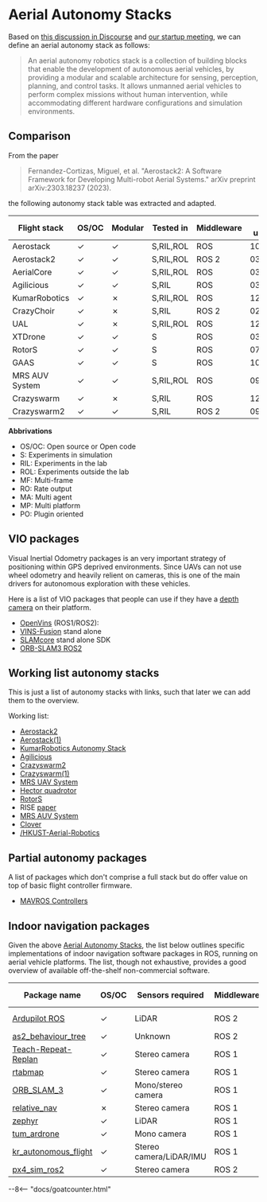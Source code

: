 # Aerial Autonomy Stacks

Based on [this discussion in Discourse]( https://discourse.ros.org/t/more-aerial-autonomy-stacks/30992/) and [our startup meeting](https://discourse.ros.org/t/start-up-meeting-aerial-robotics-wg/30869), we can define an aerial autonomy stack as follows:

> An aerial autonomy robotics stack is a collection of building blocks that enable the development of autonomous aerial vehicles, by providing a modular and scalable architecture for sensing, perception, planning, and control tasks. It allows unmanned aerial vehicles to perform complex missions without human intervention, while accommodating different hardware configurations and simulation environments.

## Comparison

From the paper

> Fernandez-Cortizas, Miguel, et al. "Aerostack2: A Software Framework for Developing Multi-robot Aerial Systems." arXiv preprint arXiv:2303.18237 (2023).

the following autonomy stack table was extracted and adapted.

| Flight stack   | OS/OC | Modular | Tested in | Middleware | last  update | MF  | RO  | MA  | MP  | PO  |
| -------------- | ----- | ------- | --------- | ---------- | ------------ | --- | --- | --- | --- | --- |
| Aerostack      | ✓    | ✓      | S,RIL,ROL   | ROS        | 10/2021      | ✗  | ✓  | ✓  | ✓  | ✗  |
| Aerostack2     | ✓    | ✓      | S,RIL,ROL   | ROS 2      | 03/2023      | ✓  | ✓  | ✓  | ✓  | ✓  |
| AerialCore     | ✓    | ✓      | S,RIL,ROL   | ROS        | 03/2023      | ✓  | ✓  | ✓  | ✗  | ✓  |
| Agilicious     | ✓    | ✓      | S,RIL      | ROS        | 03/2023      | ✗  | ✓  | ✗  | ✗  | ✗  |
| KumarRobotics  | ✓    | ✗      | S,RIL,ROL   | ROS        | 12/2022      | ✗  | ✓  | ✗  | ✓  | ✗  |
| CrazyChoir     | ✓    | ✗      | S,RIL      | ROS 2      | 02/2023      | ✗  | ✓  | ✓  | ✗  | ✗  |
| UAL            | ✓    | ✗      | S,RIL,ROL   | ROS        | 12/2022      | ✓  | ✗  | ✗  | ✓  | ✗  |
| XTDrone        | ✓    | ✓      | S         | ROS        | 03/2023      | ✗  | ✓  | ✗  | ✗  | ✗  |
| RotorS         | ✓    | ✓      | S         | ROS        | 07/2021      | ✗  | ✓  | ✗  | ✗  | ✗  |
| GAAS           | ✓    | ✓      | S         | ROS        | 10/2021      | ✗  | ✗  | ✗  | ✗  | ✗  |
| MRS AUV System | ✓    | ✓      | S,RIL,ROL   | ROS        | 09/2023      | ✓  | ✓  | ✓  | ✓  | ✗  |
| Crazyswarm     | ✓    | ✗      | S,RIL      | ROS        | 12/2022      | ✗  | ✓  | ✓  | ✗  | ✗  |
| Crazyswarm2     | ✓    | ✓      | S,RIL      | ROS 2       | 09/2023      | ✗  | ✓  | ✓  | ✗  | ✓  |


**Abbrivations**
* OS/OC: Open source or Open code
* S: Experiments in simulation
* RIL: Experiments in the lab
* ROL: Experiments outside the lab
* MF: Multi-frame
* RO: Rate output
* MA: Multi agent
* MP: Multi platform
* PO: Plugin oriented

## VIO packages

Visual Inertial Odometry packages is an very important strategy of positioning within GPS deprived environments. Since UAVs can not use wheel odometry and heavily relient on cameras, this is one of the main drivers for autonomous exploration with these vehicles.

Here is a list of VIO packages that people can use if they have a [depth camera](hardware.md) on their platform.

- [OpenVins](https://github.com/rpng/open_vins?tab=readme-ov-file) (ROS1/ROS2):
- [VINS-Fusion](https://github.com/HKUST-Aerial-Robotics/VINS-Fusion) stand alone
- [SLAMcore](https://www.slamcore.com/product/) stand alone SDK
- [ORB-SLAM3 ROS2](https://github.com/suchetanrs/ORB-SLAM3-ROS2-Docker)

## Working list autonomy stacks

This is just a list of autonomy stacks with links, such that later we can add them to the overview.

Working list:
* [Aerostack2](https://aerostack2.github.io/)
* [Aerostack(1)](https://github.com/cvar-upm/aerostack/wiki)
* [KumarRobotics Autonomy Stack](https://github.com/KumarRobotics/kr_autonomous_flight)
* [Agilicious](https://agilicious.readthedocs.io/en/latest/index.html)
* [Crazyswarm2](https://imrclab.github.io/crazyswarm2/)
* [Crazyswarm(1)](https://crazyswarm.readthedocs.io/en/latest/)
* [MRS UAV System](https://github.com/ctu-mrs/mrs_uav_system)
* [Hector quadrotor](http://wiki.ros.org/hector_quadrotor)
* [RotorS](https://github.com/ethz-asl/rotors_simulator)
* RISE [paper](https://doi.org/10.55417/fr.2023015)
* [MRS AUV System](https://github.com/ctu-mrs/mrs_uav_system)
* [Clover](https://github.com/CopterExpress/clover)
* [/HKUST-Aerial-Robotics](https://github.com/HKUST-Aerial-Robotics)

## Partial autonomy packages

A list of packages which don't comprise a full stack but do offer value on top of basic flight controller firmware.

* [MAVROS Controllers](https://github.com/Jaeyoung-Lim/mavros_controllers)

## Indoor navigation packages
Given the above [Aerial Autonomy Stacks](https://github.com/ROS-Aerial/aerial_robotic_landscape/blob/main/aerial_autonomy_stacks.md#aerial-autonomy-stacks), the list below outlines specific implementations of indoor navigation software packages in ROS, running on aerial vehicle platforms. The list, though not exhaustive, provides a good overview of available off-the-shelf non-commercial software.

| Package name        | OS/OC | Sensors required         | Middleware | Simulator | Platform/controller | Last updated  |
| ------------------- | ----- | ------------------------ | ----------- | ----------| ------------------- | ------------- |
| [Ardupilot ROS](https://github.com/ArduPilot/ardupilot_ros/tree/humble)   | ✓     | LiDAR        | ROS 2 | Gazebo | Iris coptor,Ardupilot | 02/2024 |
| [as2_behaviour_tree](https://github.com/aerostack2/aerostack2/tree/main/as2_behavior_tree)   | ✓     | Unknown | ROS 2 | Gazebo | Crazyflie,DJI,Tello | 02/2024 |
| [Teach-Repeat-Replan](https://github.com/HKUST-Aerial-Robotics/Teach-Repeat-Replan) | ✓     | Stereo camera  | ROS 1 | MockaFly | DJI N3 | 11/2020 |
| [rtabmap](https://github.com/matlabbe/rtabmap_drone_example)    | ✓     | Stereo camera  | ROS 1 | Gazebo | PX4 | 05/2023 |
| [ORB_SLAM_3](https://github.com/arthurfenderbucker/indoor_drone)   | ✓     | Mono/stereo camera | ROS 1 | N/A | Bebop 2 | 06/2023 |
| [relative_nav](https://github.com/rleish/relative_nav) | ✗     | Stereo camera  | ROS 1 | N/A | Rotorcraft | 04/2017 |
| [zephyr](https://github.com/vatanaksoytezer/zephyr)    | ✓     | LiDAR        | ROS 1 | RotorS/Gazebo | AscTec Firefly | 11/2018 |
| [tum_ardrone](https://github.com/tum-vision/tum_ardrone)  | ✓     | Mono camera     | ROS 1 | N/A | AR.Drone | 05/2014 |
| [kr_autonomous_flight](https://github.com/KumarRobotics/kr_autonomous_flight)   | ✓    | Stereo camera/LiDAR/IMU | ROS 1 | Gazebo | Pixhawk | 08/2023 |
| [px4_sim_ros2](https://github.com/ParsaKhaledi/px4_sim_ros2)   | ✓    | Stereo camera | ROS 2 | Gazebo | PX4 | 04/2024 |

--8<-- "docs/goatcounter.html"
